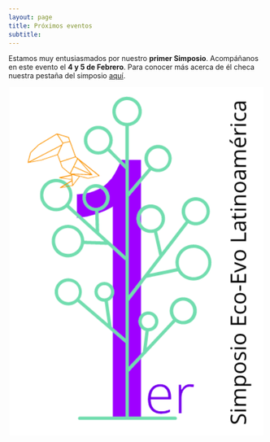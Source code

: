 ```yaml
---
layout: page
title: Próximos eventos
subtitle: 
---
```


Estamos muy entusiasmados por nuestro **primer Simposio**. Acompáñanos en este evento el **4 y 5 de Febrero**. Para conocer más acerca de él checa nuestra pestaña del simposio [aquí](/simposio.md).

<p align="center">
  <img src="/assets/img/simposio/logo_blanco.png" width="500">
</p>
